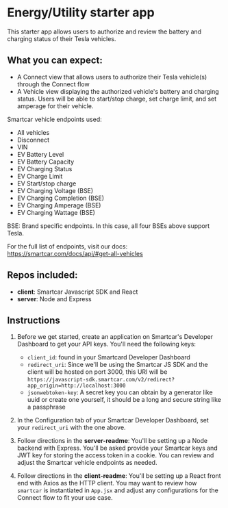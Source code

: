 # Energy/Utility starter app
This starter app allows users to authorize and review the battery and charging status of their Tesla vehicles.

## What you can expect:
- A Connect view that allows users to authorize their Tesla vehicle(s) through the Connect flow
- A Vehicle view displaying the authorized vehicle's battery and charging status. Users will be able to start/stop charge, set charge limit, and set amperage for their vehicle.

<!-- TODO: Add screenshots -->

Smartcar vehicle endpoints used:
- All vehicles
- Disconnect
- VIN
- EV Battery Level
- EV Battery Capacity
- EV Charging Status
- EV Charge Limit
- EV Start/stop charge
- EV Charging Voltage (BSE)
- EV Charging Completion (BSE)
- EV Charging Amperage (BSE)
- EV Charging Wattage (BSE)

BSE: Brand specific endpoints. In this case, all four BSEs above support Tesla.

For the full list of endpoints, visit our docs: https://smartcar.com/docs/api/#get-all-vehicles

## Repos included:
- **client**: Smartcar Javascript SDK and React
- **server**: Node and Express

## Instructions

1. Before we get started, create an application on Smartcar's Developer Dashboard to get your API keys. You'll need the following keys:
    - `client_id`: found in your Smartcard Developer Dashboard
    - `redirect_uri`: Since we'll be using the Smartcar JS SDK and the client will be hosted on port 3000, this URI will be `https://javascript-sdk.smartcar.com/v2/redirect?app_origin=http://localhost:3000`
    - `jsonwebtoken-key`: A secret key you can obtain by a generator like uuid or create one yourself, it should be a long and secure string like a passphrase 

2. In the Configuration tab of your Smartcar Developer Dashboard, set your `redirect_uri` with the one above.

3. Follow directions in the **server-readme**:
You'll be setting up a Node backend with Express. You'll be asked provide your Smartcar keys and JWT key for storing the access token in a cookie. You can review and adjust the Smartcar vehicle endpoints as needed. 

4. Follow directions in the **client-readme**:
You'll be setting up a React front end with Axios as the HTTP client. You may want to review how `smartcar` is instantiated in `App.jsx` and adjust any configurations for the Connect flow to fit your use case.
